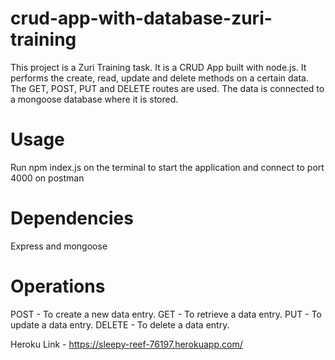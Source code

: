 # crud-app-with-database-zuri-training
This project is a Zuri Training task. It is a CRUD App built with node.js. It performs the create, read, update and delete methods on a certain data. The GET, POST, PUT and DELETE routes are used. The data is connected to a mongoose database where it is stored.

# Usage
Run npm index.js on the terminal to start the application and connect to port 4000 on postman

# Dependencies
Express and mongoose

# Operations
POST - To create a new data entry.  GET - To retrieve a data entry.  PUT - To update a data entry.  DELETE - To delete a data entry.

Heroku Link - https://sleepy-reef-76197.herokuapp.com/ 

